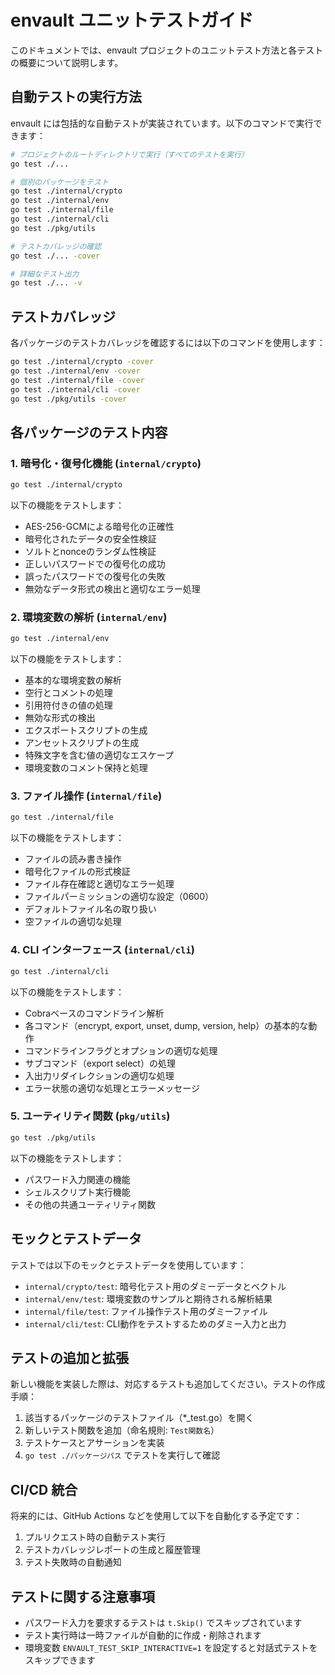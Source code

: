 # envault ユニットテストガイド

このドキュメントでは、envault プロジェクトのユニットテスト方法と各テストの概要について説明します。

## 自動テストの実行方法

envault には包括的な自動テストが実装されています。以下のコマンドで実行できます：

```bash
# プロジェクトのルートディレクトリで実行（すべてのテストを実行）
go test ./...

# 個別のパッケージをテスト
go test ./internal/crypto
go test ./internal/env
go test ./internal/file
go test ./internal/cli
go test ./pkg/utils

# テストカバレッジの確認
go test ./... -cover

# 詳細なテスト出力
go test ./... -v
```

## テストカバレッジ

各パッケージのテストカバレッジを確認するには以下のコマンドを使用します：

```bash
go test ./internal/crypto -cover
go test ./internal/env -cover
go test ./internal/file -cover
go test ./internal/cli -cover
go test ./pkg/utils -cover
```

## 各パッケージのテスト内容

### 1. 暗号化・復号化機能 (`internal/crypto`)

```bash
go test ./internal/crypto
```

以下の機能をテストします：

- AES-256-GCMによる暗号化の正確性
- 暗号化されたデータの安全性検証
- ソルトとnonceのランダム性検証
- 正しいパスワードでの復号化の成功
- 誤ったパスワードでの復号化の失敗
- 無効なデータ形式の検出と適切なエラー処理

### 2. 環境変数の解析 (`internal/env`)

```bash
go test ./internal/env
```

以下の機能をテストします：

- 基本的な環境変数の解析
- 空行とコメントの処理
- 引用符付きの値の処理
- 無効な形式の検出
- エクスポートスクリプトの生成
- アンセットスクリプトの生成
- 特殊文字を含む値の適切なエスケープ
- 環境変数のコメント保持と処理

### 3. ファイル操作 (`internal/file`)

```bash
go test ./internal/file
```

以下の機能をテストします：

- ファイルの読み書き操作
- 暗号化ファイルの形式検証
- ファイル存在確認と適切なエラー処理
- ファイルパーミッションの適切な設定（0600）
- デフォルトファイル名の取り扱い
- 空ファイルの適切な処理

### 4. CLI インターフェース (`internal/cli`)

```bash
go test ./internal/cli
```

以下の機能をテストします：

- Cobraベースのコマンドライン解析
- 各コマンド（encrypt, export, unset, dump, version, help）の基本的な動作
- コマンドラインフラグとオプションの適切な処理
- サブコマンド（export select）の処理
- 入出力リダイレクションの適切な処理
- エラー状態の適切な処理とエラーメッセージ

### 5. ユーティリティ関数 (`pkg/utils`)

```bash
go test ./pkg/utils
```

以下の機能をテストします：

- パスワード入力関連の機能
- シェルスクリプト実行機能
- その他の共通ユーティリティ関数

## モックとテストデータ

テストでは以下のモックとテストデータを使用しています：

- `internal/crypto/test`: 暗号化テスト用のダミーデータとベクトル
- `internal/env/test`: 環境変数のサンプルと期待される解析結果
- `internal/file/test`: ファイル操作テスト用のダミーファイル
- `internal/cli/test`: CLI動作をテストするためのダミー入力と出力

## テストの追加と拡張

新しい機能を実装した際は、対応するテストも追加してください。テストの作成手順：

1. 該当するパッケージのテストファイル（*_test.go）を開く
2. 新しいテスト関数を追加（命名規則: `Test関数名`）
3. テストケースとアサーションを実装
4. `go test ./パッケージパス` でテストを実行して確認

## CI/CD 統合

将来的には、GitHub Actions などを使用して以下を自動化する予定です：

1. プルリクエスト時の自動テスト実行
2. テストカバレッジレポートの生成と履歴管理
3. テスト失敗時の自動通知

## テストに関する注意事項

- パスワード入力を要求するテストは `t.Skip()` でスキップされています
- テスト実行時は一時ファイルが自動的に作成・削除されます
- 環境変数 `ENVAULT_TEST_SKIP_INTERACTIVE=1` を設定すると対話式テストをスキップできます